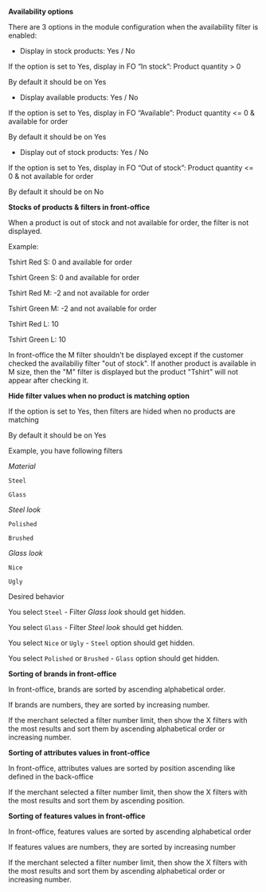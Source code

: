 **Availability options**

There are 3 options in the module configuration when the availability filter is enabled:
- Display in stock products: Yes / No 

If the option is set to Yes, display in FO “In stock”: Product quantity > 0

By default it should be on Yes


- Display available products: Yes / No

If the option is set to Yes, display in FO “Available”: Product quantity <= 0 & available for order

By default it should be on Yes


- Display out of stock products: Yes / No

If the option is set to Yes, display in FO “Out of stock”: Product quantity <= 0 & not available for order

By default it should be on No


**Stocks of products & filters in front-office**

When a product is out of stock and not available for order, the filter is not displayed.

Example:

Tshirt Red S: 0 and available for order

Tshirt Green S: 0 and available for order

Tshirt Red M: -2 and not available for order

Tshirt Green M: -2 and not available for order

Tshirt Red L: 10

Tshirt Green L: 10

In front-office the M filter shouldn't be displayed except if the customer checked the availabiliy filter "out of stock".
If another product is available in M size, then the "M" filter is displayed but the product "Tshirt" will not appear after checking it.


**Hide filter values when no product is matching option**

If the option is set to Yes, then filters are hided when no products are matching

By default it should be on Yes

Example, you have following filters

_Material_

`Steel`

`Glass`


_Steel look_

`Polished`

`Brushed`


_Glass look_

`Nice`

`Ugly`


Desired behavior

You select `Steel` - Filter _Glass look_ should get hidden.

You select `Glass` - Filter _Steel look_ should get hidden.

You select `Nice` or  `Ugly` - `Steel` option should get hidden.

You select `Polished` or  `Brushed` - `Glass` option should get hidden.


**Sorting of brands in front-office**

In front-office, brands are sorted by ascending alphabetical order.

If brands are numbers, they are sorted by increasing number.

If the merchant selected a filter number limit, then show the X filters with the most results and sort them by ascending alphabetical order or increasing number.

**Sorting of attributes values in front-office**

In front-office, attributes values are sorted by position ascending like defined in the back-office

If the merchant selected a filter number limit, then show the X filters with the most results and sort them by ascending position.

**Sorting of features values in front-office**

In front-office, features values are sorted by ascending alphabetical order

If features values are numbers, they are sorted by increasing number

If the merchant selected a filter number limit, then show the X filters with the most results and sort them by ascending alphabetical order or increasing number.

